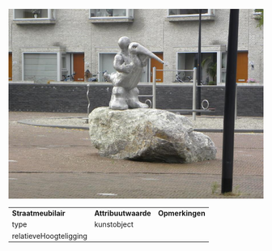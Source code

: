 ![](media/136267f6a3ad5131fea1c2a354848192d037e6cc.jpg)

|                        |                     |                 |
|------------------------|---------------------|-----------------|
| **Straatmeubilair**    | **Attribuutwaarde** | **Opmerkingen** |
| type                   | kunstobject         |                 |
| relatieveHoogteligging |                     |                 |

